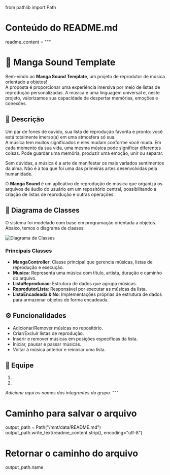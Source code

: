 from pathlib import Path

# Conteúdo do README.md
readme_content = """
# 🎵 Manga Sound Template

Bem-vindo ao **Manga Sound Template**, um projeto de reprodutor de música orientado a objetos!  
A proposta é proporcionar uma experiência imersiva por meio de listas de reprodução personalizadas. A música é uma linguagem universal e, neste projeto, valorizamos sua capacidade de despertar memórias, emoções e conexões.

## 📜 Descrição

Um par de fones de ouvido, sua lista de reprodução favorita e pronto: você está totalmente imerso(a) em uma atmosfera só sua.  
A música tem muitos significados e eles mudam conforme você muda. Em cada momento da sua vida, uma mesma música pode significar diferentes coisas. Pode guardar uma memória, produzir uma emoção, unir ou separar.

Sem dúvidas, a música é a arte de manifestar os mais variados sentimentos da alma. Não é à toa que foi uma das primeiras artes desenvolvidas pela humanidade.

O **Manga Sound** é um aplicativo de reprodução de música que organiza os arquivos de áudio do usuário em um repositório central, possibilitando a criação de listas de reprodução e outras operações.

## 🧩 Diagrama de Classes

O sistema foi modelado com base em programação orientada a objetos. Abaixo, temos o diagrama de classes:

![Diagrama de Classes](./image.png)

### Principais Classes

- **MangaController**: Classe principal que gerencia músicas, listas de reprodução e execução.
- **Musica**: Representa uma música com título, artista, duração e caminho do arquivo.
- **ListaReproducao**: Estrutura de dados que agrupa músicas.
- **ReprodutorLista**: Responsável por executar as músicas da lista.
- **ListaEncadeada & No**: Implementações próprias de estrutura de dados para armazenar objetos de forma encadeada.

## ⚙️ Funcionalidades

- Adicionar/Remover músicas no repositório.
- Criar/Excluir listas de reprodução.
- Inserir e remover músicas em posições específicas da lista.
- Iniciar, pausar e passar músicas.
- Voltar à música anterior e reiniciar uma lista.

## 👥 Equipe

1.  
2.  

*Adicione aqui os nomes dos integrantes do grupo.*
"""

# Caminho para salvar o arquivo
output_path = Path("/mnt/data/README.md")
output_path.write_text(readme_content.strip(), encoding="utf-8")

# Retornar o caminho do arquivo
output_path.name
